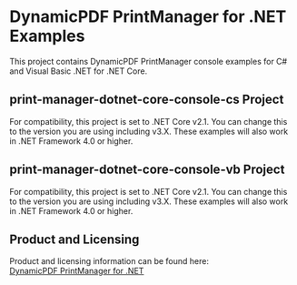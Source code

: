 # DynamicPDF PrintManager for .NET Examples
This project contains DynamicPDF PrintManager console examples for C# and Visual Basic .NET for .NET Core.

## print-manager-dotnet-core-console-cs Project
For compatibility, this project is set to .NET Core v2.1. You can change this to the version you are using including v3.X.
These examples will also work in .NET Framework 4.0 or higher.

## print-manager-dotnet-core-console-vb Project
For compatibility, this project is set to .NET Core v2.1. You can change this to the version you are using including v3.X.
These examples will also work in .NET Framework 4.0 or higher.

## Product and Licensing
Product and licensing information can be found here:  
[DynamicPDF PrintManager for .NET](https://www.dynamicpdf.com/Print-PDF-.NET.aspx)
